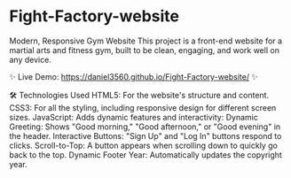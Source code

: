 # Fight-Factory-website

Modern, Responsive Gym Website
This project is a front-end website for a martial arts and fitness gym, built to be clean, engaging, and work well on any device.

✨ Live Demo: https://daniel3560.github.io/Fight-Factory-website/ ✨

🛠️ Technologies Used
HTML5: For the website's structure and content.
CSS3: For all the styling, including responsive design for different screen sizes.
JavaScript: Adds dynamic features and interactivity:
Dynamic Greeting: Shows "Good morning," "Good afternoon," or "Good evening" in the header.
Interactive Buttons: "Sign Up" and "Log In" buttons respond to clicks.
Scroll-to-Top: A button appears when scrolling down to quickly go back to the top.
Dynamic Footer Year: Automatically updates the copyright year.
